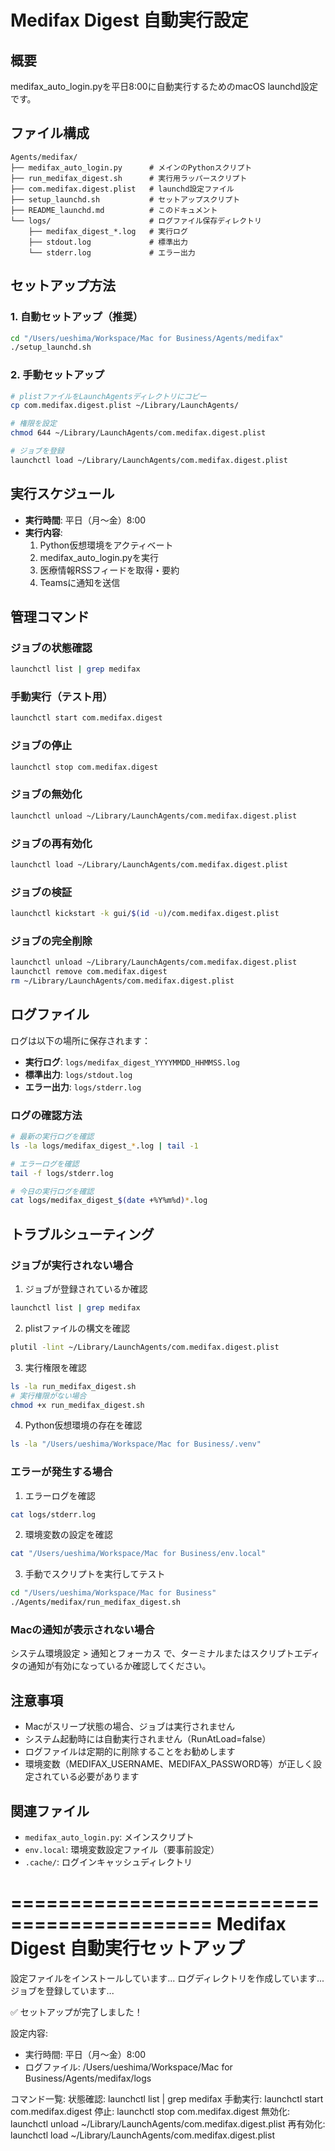 # Medifax Digest 自動実行設定

## 概要
medifax_auto_login.pyを平日8:00に自動実行するためのmacOS launchd設定です。

## ファイル構成

```
Agents/medifax/
├── medifax_auto_login.py      # メインのPythonスクリプト
├── run_medifax_digest.sh      # 実行用ラッパースクリプト
├── com.medifax.digest.plist   # launchd設定ファイル
├── setup_launchd.sh           # セットアップスクリプト
├── README_launchd.md          # このドキュメント
└── logs/                      # ログファイル保存ディレクトリ
    ├── medifax_digest_*.log   # 実行ログ
    ├── stdout.log             # 標準出力
    └── stderr.log             # エラー出力
```

## セットアップ方法

### 1. 自動セットアップ（推奨）

```bash
cd "/Users/ueshima/Workspace/Mac for Business/Agents/medifax"
./setup_launchd.sh
```

### 2. 手動セットアップ

```bash
# plistファイルをLaunchAgentsディレクトリにコピー
cp com.medifax.digest.plist ~/Library/LaunchAgents/

# 権限を設定
chmod 644 ~/Library/LaunchAgents/com.medifax.digest.plist

# ジョブを登録
launchctl load ~/Library/LaunchAgents/com.medifax.digest.plist
```

## 実行スケジュール

- **実行時間**: 平日（月〜金）8:00
- **実行内容**:
  1. Python仮想環境をアクティベート
  2. medifax_auto_login.pyを実行
  3. 医療情報RSSフィードを取得・要約
  4. Teamsに通知を送信

## 管理コマンド

### ジョブの状態確認
```bash
launchctl list | grep medifax
```

### 手動実行（テスト用）
```bash
launchctl start com.medifax.digest
```

### ジョブの停止
```bash
launchctl stop com.medifax.digest
```

### ジョブの無効化
```bash
launchctl unload ~/Library/LaunchAgents/com.medifax.digest.plist
```

### ジョブの再有効化
```bash
launchctl load ~/Library/LaunchAgents/com.medifax.digest.plist
```

### ジョブの検証
```bash
launchctl kickstart -k gui/$(id -u)/com.medifax.digest.plist
```

### ジョブの完全削除
```bash
launchctl unload ~/Library/LaunchAgents/com.medifax.digest.plist
launchctl remove com.medifax.digest
rm ~/Library/LaunchAgents/com.medifax.digest.plist
```

## ログファイル

ログは以下の場所に保存されます：

- **実行ログ**: `logs/medifax_digest_YYYYMMDD_HHMMSS.log`
- **標準出力**: `logs/stdout.log`
- **エラー出力**: `logs/stderr.log`

### ログの確認方法

```bash
# 最新の実行ログを確認
ls -la logs/medifax_digest_*.log | tail -1

# エラーログを確認
tail -f logs/stderr.log

# 今日の実行ログを確認
cat logs/medifax_digest_$(date +%Y%m%d)*.log
```

## トラブルシューティング

### ジョブが実行されない場合

1. ジョブが登録されているか確認
```bash
launchctl list | grep medifax
```

2. plistファイルの構文を確認
```bash
plutil -lint ~/Library/LaunchAgents/com.medifax.digest.plist
```

3. 実行権限を確認
```bash
ls -la run_medifax_digest.sh
# 実行権限がない場合
chmod +x run_medifax_digest.sh
```

4. Python仮想環境の存在を確認
```bash
ls -la "/Users/ueshima/Workspace/Mac for Business/.venv"
```

### エラーが発生する場合

1. エラーログを確認
```bash
cat logs/stderr.log
```

2. 環境変数の設定を確認
```bash
cat "/Users/ueshima/Workspace/Mac for Business/env.local"
```

3. 手動でスクリプトを実行してテスト
```bash
cd "/Users/ueshima/Workspace/Mac for Business"
./Agents/medifax/run_medifax_digest.sh
```

### Macの通知が表示されない場合

システム環境設定 > 通知とフォーカス で、ターミナルまたはスクリプトエディタの通知が有効になっているか確認してください。

## 注意事項

- Macがスリープ状態の場合、ジョブは実行されません
- システム起動時には自動実行されません（RunAtLoad=false）
- ログファイルは定期的に削除することをお勧めします
- 環境変数（MEDIFAX_USERNAME、MEDIFAX_PASSWORD等）が正しく設定されている必要があります

## 関連ファイル

- `medifax_auto_login.py`: メインスクリプト
- `env.local`: 環境変数設定ファイル（要事前設定）
- `.cache/`: ログインキャッシュディレクトリ

===========================================
Medifax Digest 自動実行セットアップ
===========================================

設定ファイルをインストールしています...
ログディレクトリを作成しています...
ジョブを登録しています...

✅ セットアップが完了しました！

設定内容:
  - 実行時間: 平日（月〜金）8:00
  - ログファイル: /Users/ueshima/Workspace/Mac for Business/Agents/medifax/logs

コマンド一覧:
  状態確認:    launchctl list | grep medifax
  手動実行:    launchctl start com.medifax.digest
  停止:        launchctl stop com.medifax.digest
  無効化:      launchctl unload ~/Library/LaunchAgents/com.medifax.digest.plist
  再有効化:    launchctl load ~/Library/LaunchAgents/com.medifax.digest.plist